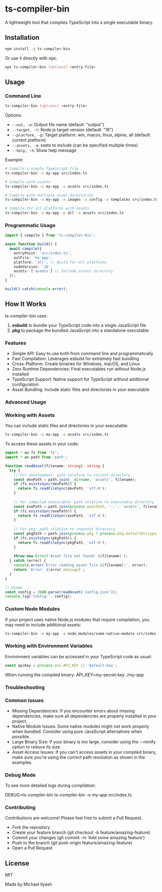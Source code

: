 # ts-compiler-bin

A lightweight tool that compiles TypeScript into a single executable binary.

## Installation

```bash
npm install -g ts-compiler-bin
```

Or use it directly with npx:

```bash
npx ts-compiler-bin [options] <entry-file>
```

## Usage

### Command Line

```bash
ts-compiler-bin [options] <entry-file>
```

Options:
- `--out, -o`: Output file name (default: "output")
- `--target, -t`: Node.js target version (default: "16")
- `--platform, -p`: Target platform: win, macos, linux, alpine, all (default: current platform)
- `--assets, -a`: ssets to include (can be specified multiple times)
- `--help, -h`: Show help message

Example:
```bash
# Compile a simple TypeScript file
ts-compiler-bin -o my-app src/index.ts

# Compile with assets
ts-compiler-bin -o my-app -a assets src/index.ts

# Compile with multiple asset directories
ts-compiler-bin -o my-app -a images -a config -a templates src/index.ts

# Compile for all platforms with assets
ts-compiler-bin -o my-app -p all -a assets src/index.ts
```

### Programmatic Usage

```typescript
import { compile } from 'ts-compiler-bin';

async function build() {
  await compile({
    entryPoint: 'src/index.ts',
    outFile: 'my-app',
    platform: 'all', // Build for all platforms
    nodeVersion: '16',
    assets: ['assets'] // Include assets directory
  });
}

build().catch(console.error);
```

## How It Works

ts-compiler-bin uses:
1. **esbuild** to bundle your TypeScript code into a single JavaScript file
2. **pkg** to package the bundled JavaScript into a standalone executable

### Features
- Simple API: Easy to use both from command line and programmatically
- Fast Compilation: Leverages esbuild for extremely fast bundling
- Cross-Platform: Create binaries for Windows, macOS, and Linux
- Zero Runtime Dependencies: Final executables run without Node.js installed
- TypeScript Support: Native support for TypeScript without additional configuration
- Asset Bundling: Include static files and directories in your executable

### Advanced Usage

### Working with Assets
You can include static files and directories in your executable:

```bash
ts-compiler-bin -o my-app -a assets src/index.ts
```
To access these assets in your code:

```typescript
import * as fs from 'fs';
import * as path from 'path';

function readAsset(filename: string): string {
  try {
    // For development: path relative to current directory
    const devPath = path.join(__dirname, 'assets', filename);
    if (fs.existsSync(devPath)) {
      return fs.readFileSync(devPath, 'utf-8');
    }
    
    // For compiled executable: path relative to executable directory
    const exePath = path.join(process.execPath, '..', 'assets', filename);
    if (fs.existsSync(exePath)) {
      return fs.readFileSync(exePath, 'utf-8');
    }
    
    // For pkg: path relative to snapshot directory
    const pkgPath = path.join(process.pkg ? process.pkg.defaultEntrypoint : __dirname, '..', 'assets', filename);
    if (fs.existsSync(pkgPath)) {
      return fs.readFileSync(pkgPath, 'utf-8');
    }
    
    throw new Error(`Asset file not found: ${filename}`);
  } catch (error) {
    console.error(`Error reading asset file ${filename}:`, error);
    return `Error: ${error.message}`;
  }
}

// Usage
const config = JSON.parse(readAsset('config.json'));
console.log('Config:', config);
```

### Custom Node Modules
If your project uses native Node.js modules that require compilation, you may need to include additional assets:

```bash
ts-compiler-bin -o my-app -a node_modules/some-native-module src/index.ts
```

### Working with Environment Variables
Environment variables can be accessed in your TypeScript code as usual:

```typescript
const apiKey = process.env.API_KEY || 'default-key';
```
When running the compiled binary:
API_KEY=my-secret-key ./my-app

### Troubleshooting
### Common Issues
- Missing Dependencies: If you encounter errors about missing dependencies, make sure all dependencies are properly installed in your project.
- Native Module Issues: Some native modules might not work properly when bundled. Consider using pure JavaScript alternatives when possible.
- Large Binary Size: If your binary is too large, consider using the --minify option to reduce its size.
- Asset Access Issues: If you can't access assets in your compiled binary, make sure you're using the correct path resolution as shown in the examples.

### Debug Mode
To see more detailed logs during compilation:

DEBUG=ts-compiler-bin ts-compiler-bin -o my-app src/index.ts

### Contributing
Contributions are welcome! Please feel free to submit a Pull Request.

- Fork the repository
- Create your feature branch (git checkout -b feature/amazing-feature)
- Commit your changes (git commit -m 'Add some amazing feature')
- Push to the branch (git push origin feature/amazing-feature)
- Open a Pull Request


## License

MIT

Made by Michael Ilyash